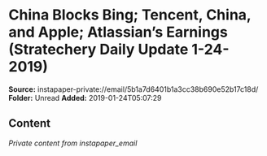 # China Blocks Bing; Tencent, China, and Apple; Atlassian’s Earnings (Stratechery Daily Update 1-24-2019)

**Source:** instapaper-private://email/5b1a7d6401b1a3cc38b690e52b17c18d/
**Folder:** Unread
**Added:** 2019-01-24T05:07:29




## Content
*Private content from instapaper_email*
